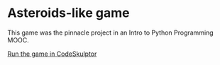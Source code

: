 # Asteroids-like game

This game was the pinnacle project in an Intro to Python Programming MOOC.

[Run the game in CodeSkulptor](http://www.codeskulptor.org/#user40_we3AeoJhRB_17.py)

